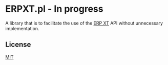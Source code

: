 # ERPXT.pl - In progress

A library that is to facilitate the use of the [ERP XT](https://www.erpxt.pl) API without unnecessary implementation.

## License
[MIT](https://choosealicense.com/licenses/mit/)
